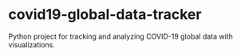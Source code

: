 # covid19-global-data-tracker
Python project for tracking and analyzing COVID-19 global data with visualizations.
